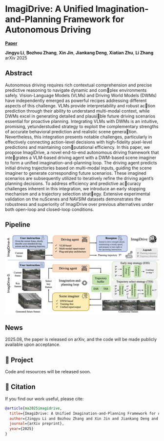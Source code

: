# ImagiDrive: A Unified Imagination-and-Planning Framework for Autonomous Driving


[**Paper**](https://arxiv.org/pdf/2508.11428)  
 
**Jingyu Li**, **Bozhou Zhang**, **Xin Jin**, **Jiankang Deng**, **Xiatian Zhu**, **Li Zhang**
arXiv 2025  

## Abstract
Autonomous driving requires rich contextual comprehension and precise predictive reasoning to navigate dynamic and complex environments safely. Vision-Language Models (VLMs) and Driving World Models (DWMs) have independently emerged as powerful recipes addressing different aspects of this challenge. VLMs provide interpretability and robust action prediction through their ability to understand multi-modal context, while DWMs excel in generating detailed and plausible future driving scenarios essential for proactive planning. Integrating VLMs with DWMs is an intuitive, promising, yetunderstudied strategy to exploit the complementary strengths of accurate behavioral prediction and realistic scene generation. Nevertheless, this integration presents notable challenges, particularly in effectively connecting action-level decisions with high-fidelity pixel-level predictions and maintaining computational efficiency. In this paper, we propose ImagiDrive, a novel end-to-end autonomous driving framework that integrates a VLM-based driving agent with a DWM-based scene imaginer to form a unified imagination-and-planning loop. The driving agent predicts initial driving trajectories based on multi-modal inputs, guiding the scene imaginer to generate corresponding future scenarios. These imagined scenarios are subsequently utilized to iteratively refine the driving agent’s planning decisions. To address efficiency and predictive accuracy challenges inherent in this integration, we introduce an early stopping mechanism and a trajectory selection strategy. Extensive experimental validation on the nuScenes and NAVSIM datasets demonstrates the robustness and superiority of ImagiDrive over previous alternatives under both open-loop and closed-loop conditions. 

## Pipeline
![Teaser Figure](figs/pipeline.png)

## News
2025.08, the paper is released on arXiv, and the code will be made publicly available upon acceptance.

## 📌 Project
Code and resources will be released soon.


## 📖 Citation

If you find our work useful, please cite:

```bibtex
@article{ma2025imagidrive,
  title={ImagiDrive: A Unified Imagination-and-Planning Framework for Autonomous Driving}, 
  author={Jingyu Li and Bozhou Zhang and Xin Jin and Jiankang Deng and Xiatian Zhu and Li Zhang}
  journal={arXiv preprint},
  year={2025}
}
